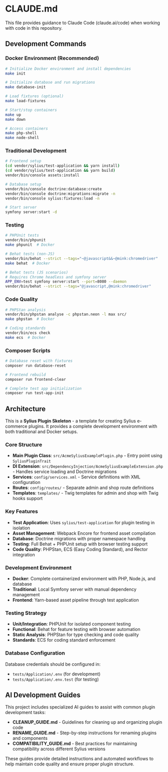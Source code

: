 # CLAUDE.md

This file provides guidance to Claude Code (claude.ai/code) when working with code in this repository.

## Development Commands

### Docker Environment (Recommended)
```bash
# Initialize Docker environment and install dependencies
make init

# Initialize database and run migrations
make database-init

# Load fixtures (optional)
make load-fixtures

# Start/stop containers
make up
make down

# Access containers
make php-shell
make node-shell
```

### Traditional Development
```bash
# Frontend setup
(cd vendor/sylius/test-application && yarn install)
(cd vendor/sylius/test-application && yarn build)
vendor/bin/console assets:install

# Database setup
vendor/bin/console doctrine:database:create
vendor/bin/console doctrine:migrations:migrate -n
vendor/bin/console sylius:fixtures:load -n

# Start server
symfony server:start -d
```

### Testing
```bash
# PHPUnit tests
vendor/bin/phpunit
make phpunit  # Docker

# Behat tests (non-JS)
vendor/bin/behat --strict --tags="~@javascript&&~@mink:chromedriver"
make behat  # Docker

# Behat tests (JS scenarios)
# Requires Chrome headless and symfony server
APP_ENV=test symfony server:start --port=8080 --daemon
vendor/bin/behat --strict --tags="@javascript,@mink:chromedriver"
```

### Code Quality
```bash
# PHPStan analysis
vendor/bin/phpstan analyse -c phpstan.neon -l max src/
make phpstan  # Docker

# Coding standards
vendor/bin/ecs check
make ecs  # Docker
```

### Composer Scripts
```bash
# Database reset with fixtures
composer run database-reset

# Frontend rebuild
composer run frontend-clear

# Complete test app initialization
composer run test-app-init
```

## Architecture

This is a **Sylius Plugin Skeleton** - a template for creating Sylius e-commerce plugins. It provides a complete development environment with both traditional and Docker setups.

### Core Structure
- **Main Plugin Class**: `src/AcmeSyliusExamplePlugin.php` - Entry point using `SyliusPluginTrait`
- **DI Extension**: `src/DependencyInjection/AcmeSyliusExampleExtension.php` - Handles service loading and Doctrine migrations
- **Services**: `config/services.xml` - Service definitions with XML configuration
- **Routes**: `config/routes/` - Separate admin and shop route definitions
- **Templates**: `templates/` - Twig templates for admin and shop with Twig hooks support

### Key Features
- **Test Application**: Uses `sylius/test-application` for plugin testing in isolation
- **Asset Management**: Webpack Encore for frontend asset compilation
- **Database**: Doctrine migrations with proper namespace handling
- **Testing**: Full Behat + PHPUnit setup with browser testing support
- **Code Quality**: PHPStan, ECS (Easy Coding Standard), and Rector integration

### Development Environment
- **Docker**: Complete containerized environment with PHP, Node.js, and database
- **Traditional**: Local Symfony server with manual dependency management
- **Frontend**: Yarn-based asset pipeline through test application

### Testing Strategy
- **Unit/Integration**: PHPUnit for isolated component testing
- **Functional**: Behat for feature testing with browser automation
- **Static Analysis**: PHPStan for type checking and code quality
- **Standards**: ECS for coding standard enforcement

### Database Configuration
Database credentials should be configured in:
- `tests/Application/.env` (for development)
- `tests/Application/.env.test` (for testing)

## AI Development Guides

This project includes specialized AI guides to assist with common plugin development tasks:

- **CLEANUP_GUIDE.md** - Guidelines for cleaning up and organizing plugin code
- **RENAME_GUIDE.md** - Step-by-step instructions for renaming plugins and components
- **COMPATIBILITY_GUIDE.md** - Best practices for maintaining compatibility across different Sylius versions

These guides provide detailed instructions and automated workflows to help maintain code quality and ensure proper plugin structure.
